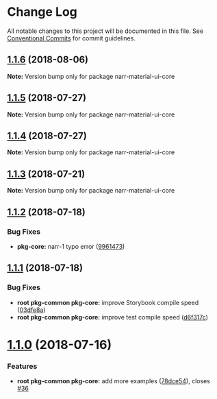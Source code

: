 # Change Log

All notable changes to this project will be documented in this file.
See [Conventional Commits](https://conventionalcommits.org) for commit guidelines.

<a name="1.1.6"></a>
## [1.1.6](https://github.com/narr/narr-material-ui/compare/narr-material-ui-core@1.1.5...narr-material-ui-core@1.1.6) (2018-08-06)




**Note:** Version bump only for package narr-material-ui-core

<a name="1.1.5"></a>
## [1.1.5](https://github.com/narr/narr-material-ui/compare/narr-material-ui-core@1.1.4...narr-material-ui-core@1.1.5) (2018-07-27)




**Note:** Version bump only for package narr-material-ui-core

<a name="1.1.4"></a>
## [1.1.4](https://github.com/narr/narr-material-ui/compare/narr-material-ui-core@1.1.3...narr-material-ui-core@1.1.4) (2018-07-27)




**Note:** Version bump only for package narr-material-ui-core

<a name="1.1.3"></a>
## [1.1.3](https://github.com/narr/narr-material-ui/compare/narr-material-ui-core@1.1.2...narr-material-ui-core@1.1.3) (2018-07-21)




**Note:** Version bump only for package narr-material-ui-core

<a name="1.1.2"></a>
## [1.1.2](https://github.com/narr/narr-material-ui/compare/narr-material-ui-core@1.1.1...narr-material-ui-core@1.1.2) (2018-07-18)


### Bug Fixes

* **pkg-core:** narr-1 typo error ([9961473](https://github.com/narr/narr-material-ui/commit/9961473))




<a name="1.1.1"></a>
## [1.1.1](https://github.com/narr/narr-material-ui/compare/narr-material-ui-core@1.1.0...narr-material-ui-core@1.1.1) (2018-07-18)


### Bug Fixes

* **root pkg-common pkg-core:** improve Storybook compile speed ([03dfe8a](https://github.com/narr/narr-material-ui/commit/03dfe8a))
* **root pkg-common pkg-core:** improve test compile speed ([d6f317c](https://github.com/narr/narr-material-ui/commit/d6f317c))




<a name="1.1.0"></a>
# [1.1.0](https://github.com/narr/narr-material-ui/compare/narr-material-ui-core@1.0.0...narr-material-ui-core@1.1.0) (2018-07-16)


### Features

* **root pkg-common pkg-core:** add more examples ([78dce54](https://github.com/narr/narr-material-ui/commit/78dce54)), closes [#36](https://github.com/narr/narr-material-ui/issues/36)
